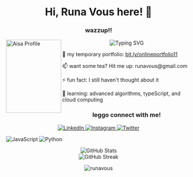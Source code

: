 <h1 align="center">Hi, Runa Vous here! 👋</h1>
<h3 align="center">wazzup!!</h3>

<p align="left"> 
  <img src="https://i.imgur.com/KeDWJ00.jpeg" alt="Aisa Profile" width="150" height="200" align="left"> 
</p>

<div align="center">
  <img src="https://readme-typing-svg.herokuapp.com?font=Rock+Salt&size=28&pause=1000&color=33CCFF&center=true&vCenter=true&width=500&lines=what+are+you+searching+for?" alt="Typing SVG" />
</div>

🌟 my temporary portfolio: [bit.ly/onlineportfolio11](bit.ly/onlineportfolio11)
</p>
📫 want some tea? Hit me up: runavous@gmail.com
</p>
⚡ fun fact: I still haven't thought about it
</p>
🌱 learning: advanced algorithms, typeScript, and cloud computing
</p>

</p>
<h3 align="center">leggo connect with me!</h3>
<p align="center">
  <a href="https://www.linkedin.com/in/vorightus/" target="_blank">
    <img src="https://img.shields.io/badge/LinkedIn-000000?style=for-the-badge&logo=linkedin&logoColor=white" alt="LinkedIn" />
  </a>
  <a href="https://instagram.com/ssa_rfn" target="_blank">
    <img src="https://img.shields.io/badge/Instagram-000000?style=for-the-badge&logo=instagram&logoColor=white" alt="Instagram" />
  </a>
  <a href="https://twitter.com/masihfana" target="_blank">
    <img src="https://img.shields.io/badge/Twitter-000000?style=for-the-badge&logo=twitter&logoColor=white" alt="Twitter" />
  </a>
</p>

![JavaScript](https://img.shields.io/badge/-JavaScript-F7DF1E?style=flat&logo=javascript&logoColor=black)
![Python](https://img.shields.io/badge/-Python-3776AB?style=flat&logo=python&logoColor=white)

</p>
<div align="center">
  <img src="https://github-readme-stats.vercel.app/api?username=runavous&show_icons=true&theme=radical" alt="GitHub Stats" />
</div>

<div align="center">
  <img src="https://github-readme-streak-stats.herokuapp.com/?user=runavous&theme=radical" alt="GitHub Streak" />
</div>

<p align="center">
  <img src="https://komarev.com/ghpvc/?username=runavous&label=Profile%20views&color=000000&style=classic" alt="runavous" />
</p>

